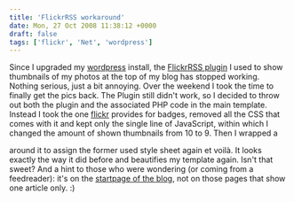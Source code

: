 ```yaml
---
title: 'FlickrRSS workaround'
date: Mon, 27 Oct 2008 11:38:12 +0000
draft: false
tags: ['flickr', 'Net', 'wordpress']
---
```


Since I upgraded my [wordpress](http://wordpress.org/) install, the [FlickrRSS plugin](http://eightface.com/wordpress/flickrrss/) I used to show thumbnails of my photos at the top of my blog has stopped working. Nothing serious, just a bit annoying. Over the weekend I took the time to finally get the pics back. The Plugin still didn't work, so I decided to throw out both the plugin and the associated PHP code in the main template. Instead I took the one [flickr](http://flickr.com) provides for badges, removed all the CSS that comes with it and kept only the single line of JavaScript, within which I changed the amount of shown thumbnails from 10 to 9. Then I wrapped a <div> around it to assign the former used style sheet again et voilà. It looks exactly the way it did before and beautifies my template again. Isn't that sweet? And a hint to those who were wondering (or coming from a feedreader): it's on the [startpage of the blog](), not on those pages that show one article only. :)